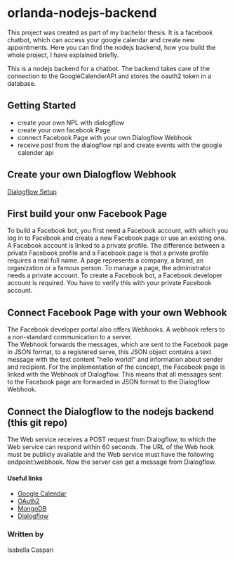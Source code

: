 # orlanda-nodejs-backend

This project was created as part of my bachelor thesis. It is a facebook chatbot, which can access your google calendar and create new appointments.
Here you can find the nodejs backend, how you build the whole project, I have explained briefly.

This is a nodejs backend for a chatbot. The backend takes care of the connection to the GoogleCalenderAPI and stores the oauth2 token in a database.


## Getting Started
- create your own NPL with dialogflow
- create your own facebook Page 
- connect Facebook Page with your own Dialogflow Webhook
- receive post from the dialogflow npl and create events with the google calender api


## Create your own Dialogflow Webhook
[Dialogflow Setup](https://dialogflow.com/docs/integrations/actions/setup)

## First build your onw Facebook Page
To build a Facebook bot, you first need a Facebook account, with which you log in to Facebook and create a new Facebook page or use an existing one. 
A Facebook account is linked to a private profile. The difference between a private Facebook profile and a Facebook page is that a private profile requires a real full name. 
A page represents a company, a brand, an organization or a famous person. To manage a page, the administrator needs a private account. 
To create a Facebook bot, a Facebook developer account is required. You have to verify this with your private Facebook account.

## Connect Facebook Page with your own Webhook
The Facebook developer portal also offers Webhooks. A webhook refers to a non-standard communication to a server.  
The Webhook forwards the messages, which are sent to the Facebook page in JSON format, to a registered serve, this JSON object contains a text message with the text content 
"hello world!" and information about sender and recipient. For the implementation of the concept, 
the Facebook page is linked with the Webhook of Dialogflow. This means that all messages sent to the Facebook page are forwarded in JSON format to the Dialogflow Webhook.

## Connect the Dialogflow to the nodejs backend (this git repo)
The Web service receives a POST request from Dialogflow, to which the Web service can respond within 60 seconds. 
The URL of the Web hook must be publicly available and the Web service must have the following endpoint:\webhook.
Now the server can get a message from Dialogflow.


#### Useful links
- [Google Calendar](https://developers.google.com/calendar)
- [OAuth2](https://console.developers.google.com/apis)
- [MongoDB](https://www.mongodb.com/de)
- [Dialogflow](https://dialogflow.com/)

### Written by

Isabella Caspari
